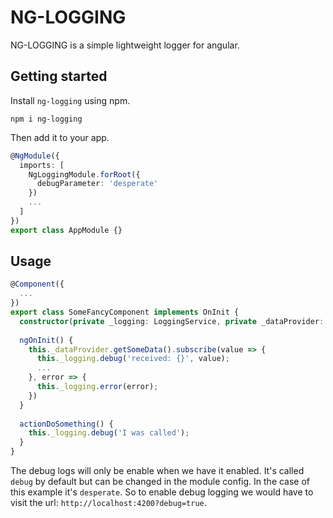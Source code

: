 # NG-LOGGING

NG-LOGGING is a simple lightweight logger for angular.

## Getting started

Install ``ng-logging`` using npm.

```
npm i ng-logging
```

Then add it to your app.
```typescript
@NgModule({
  imports: [
    NgLoggingModule.forRoot({
      debugParameter: 'desperate'
    })
    ...
  ]
})
export class AppModule {}
```

## Usage

```typescript
@Component({
  ...
})
export class SomeFancyComponent implements OnInit {
  constructor(private _logging: LoggingService, private _dataProvider: DataProvider) {}
  
  ngOnInit() {
    this._dataProvider.getSomeData().subscribe(value => {
      this._logging.debug('received: {}', value);
      ...
    }, error => {
      this._logging.error(error);
    })
  }
  
  actionDoSomething() {
    this._logging.debug('I was called');
  }
}
```

The debug logs will only be enable when we have it enabled. It's called ``debug`` by default but can be changed in the module config.
In the case of this example it's ``desperate``. So to enable debug logging we would have to visit the url: ``http://localhost:4200?debug=true``.
